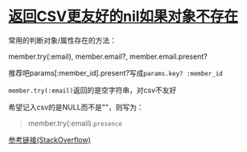 # [返回CSV更友好的nil如果对象不存在](2019/11_2/try_return_nil)

常用的判断对象/属性存在的方法：

member.try(:email), member.email?, member.email.present?

推荐吧params[:member_id].present?写成`params.key? :member_id`

`member.try(:email)`返回的是空字符串，对csv不友好

希望记入csv的是NULL而不是""，则写为：

> member.try(:email).`presence`

[参考链接(StackOverflow)](https://stackoverflow.com/questions/15419285/converting-an-empty-string-to-nil-in-place)